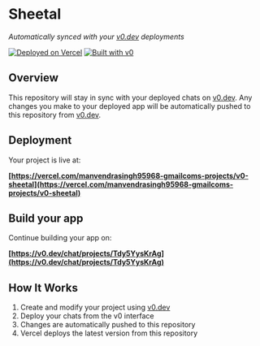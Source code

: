 # Sheetal

*Automatically synced with your [v0.dev](https://v0.dev) deployments*

[![Deployed on Vercel](https://img.shields.io/badge/Deployed%20on-Vercel-black?style=for-the-badge&logo=vercel)](https://vercel.com/manvendrasingh95968-gmailcoms-projects/v0-sheetal)
[![Built with v0](https://img.shields.io/badge/Built%20with-v0.dev-black?style=for-the-badge)](https://v0.dev/chat/projects/Tdy5YysKrAg)

## Overview

This repository will stay in sync with your deployed chats on [v0.dev](https://v0.dev).
Any changes you make to your deployed app will be automatically pushed to this repository from [v0.dev](https://v0.dev).

## Deployment

Your project is live at:

**[https://vercel.com/manvendrasingh95968-gmailcoms-projects/v0-sheetal](https://vercel.com/manvendrasingh95968-gmailcoms-projects/v0-sheetal)**

## Build your app

Continue building your app on:

**[https://v0.dev/chat/projects/Tdy5YysKrAg](https://v0.dev/chat/projects/Tdy5YysKrAg)**

## How It Works

1. Create and modify your project using [v0.dev](https://v0.dev)
2. Deploy your chats from the v0 interface
3. Changes are automatically pushed to this repository
4. Vercel deploys the latest version from this repository